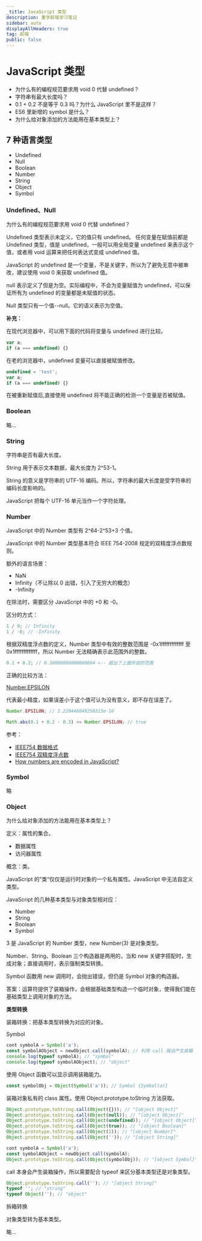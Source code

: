 ```yaml
---
_title: JavaScript 类型
description: 重学前端学习笔记
sidebar: auto
displayAllHeaders: true
tag: 前端
public: false
---
```


# JavaScript 类型

- 为什么有的编程规范要求用 void 0 代替 undefined？
- 字符串有最大长度吗？
- 0.1 + 0.2 不是等于 0.3 吗？为什么 JavaScript 里不是这样？
- ES6 里新增的 symbol 是什么？
- 为什么给对象添加的方法能用在基本类型上？

## 7 种语言类型

- Undefined
- Null
- Boolean
- Number
- String
- Object
- Symbol

### Undefined、Null

为什么有的编程规范要求用 void 0 代替 undefined？

Undefined 类型表示未定义，它的值只有 undefined。
任何变量在赋值前都是 Undefined 类型，值是 undefined，一般可以用全局变量 undefined 来表示这个值，或者用 void 运算来把任何表达式变成 undefined 值。

JavaScript 的 undefined 是一个变量，不是关键字，所以为了避免无意中被串改，建议使用 void 0 来获取 undefined 值。

null 表示定义了但是为空。实际编程中，不会为变量赋值为 undefined，可以保证所有为 undefined 的变量都是未赋值的状态。

Null 类型只有一个值--null。它的语义表示为空值。

__补充：__

在现代浏览器中，可以用下面的代码将变量与 undefined 进行比较。

```js
var a;
if (a === undefined) {}
```

在老的浏览器中，undefined 变量可以直接被赋值修改。

```js
undefined = 'test';
var a;
if (a === undefined) {}
```

在被重新赋值后,直接使用 undefined 将不能正确的检测一个变量是否被赋值。

### Boolean

略...

### String

字符串是否有最大长度。

String 用于表示文本数据，最大长度为 2^53-1。

String 的意义是字符串的 UTF-16 编码。所以，字符串的最大长度是受字符串的编码长度影响的。

JavaScript 把每个 UTF-16 单元当作一个字符处理。

### Number

JavaScript 中的 Number 类型有 2^64-2^53+3 个值。

JavaScript 中的 Number 类型基本符合 IEEE 754-2008 规定的双精度浮点数规则。

额外的语言场景：

- NaN 
- Infinity（不让除以 0 出错，引入了无穷大的概念）
- -Infinity

在除法时，需要区分 JavaScript 中的 +0 和 -0。

区分的方式：

```js
1 / 0; // Infinity
1 / -0; // -Infinity
```

根据双精度浮点数的定义，Number 类型中有效的整数范围是 -0x1fffffffffffff 至 0x1fffffffffffff，所以 Number 无法精确表示此范围外的整数。

```js
0.1 + 0.2; // 0.30000000000000004 <-- 超出了上面所说的范围
```

正确的比较方法：

[Number.EPSILON](https://es6.ruanyifeng.com/#docs/number#Number-EPSILON)

代表最小精度，如果误差小于这个值可认为没有意义，即不存在误差了。

```js
Number.EPSILON; // 2.220446049250313e-16
```

```js
Math.abs(0.1 + 0.2 - 0.3) <= Number.EPSILON; // true
```

参考：

- [IEEE754 数据格式](./extends/ieee-754.md)
- [IEEE754 双精度浮点数](https://github.com/bartaz/ieee754-visualization)
- [How numbers are encoded in JavaScript?](http://2ality.com/2012/04/number-encoding.html)

### Symbol

略

### Object

为什么给对象添加的方法能用在基本类型上？

定义：属性的集合。

- 数据属性
- 访问器属性

概念：类。

JavaScript 的”类“仅仅是运行时对象的一个私有属性。JavaScript 中无法自定义类型。

JavaScript 的几种基本类型与对象类型相对应：

- Number
- String
- Boolean
- Symbol

3 是 JavaScript 的 Number 类型，new Number(3) 是对象类型。

Number、String、Boolean 三个构造器是两用的，当和 new 关键字搭配时，生成对象；直接调用时，表示强制类型转换。

Symbol 函数用 new 调用时，会抛出错误，但仍是 Symbol 对象的构造器。

答案：运算符提供了装箱操作，会根据基础类型构造一个临时对象，使得我们能在基础类型上调用对象的方法。

__类型转换__

装箱转换：把基本类型转换为对应的对象。

Symbol

```js
cont symbolA = Symbol('a');
const symbolAObject = newObject.call(symbolA); // 利用 call 强迫产生装箱
console.log(typeof symbolA); // "symbol"
console.log(typeof symbolAObject); // "object"
```

使用 Object 函数可以显示调用装箱能力。

```js
const symbolObj = Object(Symbol('a')); // Symbol {Symbol(a)}
```

装箱对象私有的 class 属性。使用 Object.prototype.toString 方法获取。

```js
Object.prototype.toString.call(Object({})); // "[object Object]"
Object.prototype.toString.call(Object(null)); // "[object Object]"
Object.prototype.toString.call(Object(undefined)); // "[object Object]"
Object.prototype.toString.call(Object(true)); // "[object Boolean]"
Object.prototype.toString.call(Object(1)); // "[object Number]"
Object.prototype.toString.call(Object('')); // "[object String]"

cont symbolA = Symbol('a');
const symbolAObject = newObject.call(symbolA);
Object.prototype.toString.call(Object(symbolObj)); // "[object Symbol]"
```

call 本身会产生装箱操作，所以需要配合 typeof 来区分基本类型还是对象类型。

```js
Object.prototype.toString.call(''); // "[object String]"
typeof ''; // "string"
typeof Object(''); // "object"
```

拆箱转换

对象类型转为基本类型。

略...